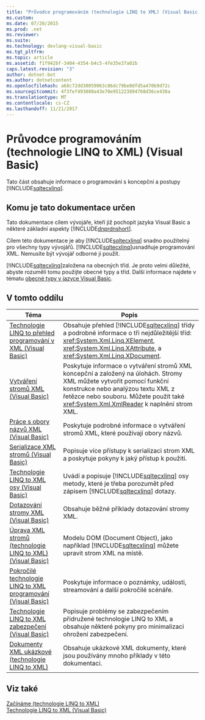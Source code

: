 ```yaml
---
title: "Průvodce programováním (technologie LINQ to XML) (Visual Basic)"
ms.custom: 
ms.date: 07/20/2015
ms.prod: .net
ms.reviewer: 
ms.suite: 
ms.technology: devlang-visual-basic
ms.tgt_pltfrm: 
ms.topic: article
ms.assetid: f1f942bf-3404-4354-b4c5-4fe35e37a02b
caps.latest.revision: "3"
author: dotnet-bot
ms.author: dotnetcontent
ms.openlocfilehash: a68c72dd30059063c86dc79be0dfd5a470b9d72c
ms.sourcegitcommit: 4f3fef493080a43e70e951223894768d36ce430a
ms.translationtype: MT
ms.contentlocale: cs-CZ
ms.lasthandoff: 11/21/2017
---
```

# <a name="programming-guide-linq-to-xml-visual-basic"></a>Průvodce programováním (technologie LINQ to XML) (Visual Basic)
Tato část obsahuje informace o programování s koncepční a postupy [!INCLUDE[sqltecxlinq](~/includes/sqltecxlinq-md.md)].  
  
## <a name="who-should-read-this-documentation"></a>Komu je tato dokumentace určen  
 Tato dokumentace cílem vývojáře, kteří již pochopit jazyka Visual Basic a některé základní aspekty [!INCLUDE[dnprdnshort](~/includes/dnprdnshort-md.md)].  
  
 Cílem této dokumentace je aby [!INCLUDE[sqltecxlinq](~/includes/sqltecxlinq-md.md)] snadno použitelný pro všechny typy vývojářů. [!INCLUDE[sqltecxlinq](~/includes/sqltecxlinq-md.md)]usnadňuje programování XML. Nemusíte být vývojář odborné ji použít.  
  
 [!INCLUDE[sqltecxlinq](~/includes/sqltecxlinq-md.md)]založena na obecných tříd. Je proto velmi důležité, abyste rozuměli tomu použijte obecné typy a tříd. Další informace najdete v tématu [obecné typy v jazyce Visual Basic](../../../../visual-basic/programming-guide/language-features/data-types/generic-types.md).  
  
## <a name="in-this-section"></a>V tomto oddílu  
  
|Téma|Popis|  
|-----------|-----------------|  
|[Technologie LINQ to přehled programování v XML (Visual Basic)](../../../../visual-basic/programming-guide/concepts/linq/linq-to-xml-programming-overview.md)|Obsahuje přehled [!INCLUDE[sqltecxlinq](~/includes/sqltecxlinq-md.md)] třídy a podrobné informace o tři nejdůležitější tříd: <xref:System.Xml.Linq.XElement>, <xref:System.Xml.Linq.XAttribute>, a <xref:System.Xml.Linq.XDocument>.|  
|[Vytváření stromů XML (Visual Basic)](../../../../visual-basic/programming-guide/concepts/linq/creating-xml-trees.md)|Poskytuje informace o vytváření stromů XML koncepční a založený na úlohách. Stromy XML můžete vytvořit pomocí funkční konstrukce nebo analýzou textu XML z řetězce nebo souboru. Můžete použít také <xref:System.Xml.XmlReader> k naplnění strom XML.|  
|[Práce s obory názvů XML (Visual Basic)](../../../../visual-basic/programming-guide/concepts/linq/working-with-xml-namespaces.md)|Poskytuje podrobné informace o vytváření stromů XML, které používají obory názvů.|  
|[Serializace XML stromů (Visual Basic)](../../../../visual-basic/programming-guide/concepts/linq/serializing-xml-trees.md)|Popisuje více přístupy k serializaci strom XML a poskytuje pokyny k jaký přístup k použití.|  
|[Technologie LINQ to XML osy (Visual Basic)](../../../../visual-basic/programming-guide/concepts/linq/linq-to-xml-axes.md)|Uvádí a popisuje [!INCLUDE[sqltecxlinq](~/includes/sqltecxlinq-md.md)] osy metody, které je třeba porozumět před zápisem [!INCLUDE[sqltecxlinq](~/includes/sqltecxlinq-md.md)] dotazy.|  
|[Dotazování stromy XML (Visual Basic)](../../../../visual-basic/programming-guide/concepts/linq/querying-xml-trees.md)|Obsahuje běžné příklady dotazování stromy XML.|  
|[Úprava XML stromů (technologie LINQ to XML) (Visual Basic)](../../../../visual-basic/programming-guide/concepts/linq/modifying-xml-trees-linq-to-xml.md)|Modelu DOM (Document Object), jako například [!INCLUDE[sqltecxlinq](~/includes/sqltecxlinq-md.md)] můžete upravit strom XML na místě.|  
|[Pokročilé technologie LINQ to XML programování (Visual Basic)](../../../../visual-basic/programming-guide/concepts/linq/advanced-linq-to-xml-programming.md)|Poskytuje informace o poznámky, události, streamování a další pokročilé scénáře.|  
|[Technologie LINQ to XML zabezpečení (Visual Basic)](../../../../visual-basic/programming-guide/concepts/linq/linq-to-xml-security.md)|Popisuje problémy se zabezpečením přidružené technologie LINQ to XML a obsahuje některé pokyny pro minimalizaci ohrožení zabezpečení.|  
|[Dokumenty XML ukázkové (technologie LINQ to XML)](../../../../visual-basic/programming-guide/concepts/linq/sample-xml-documents-linq-to-xml.md)|Obsahuje ukázkové XML dokumenty, které jsou používány mnoho příklady v této dokumentaci.|  
  
## <a name="see-also"></a>Viz také  
 [Začínáme (technologie LINQ to XML)](../../../../visual-basic/programming-guide/concepts/linq/getting-started-linq-to-xml.md)  
 [Technologie LINQ to XML (Visual Basic)](../../../../visual-basic/programming-guide/concepts/linq/linq-to-xml.md)
